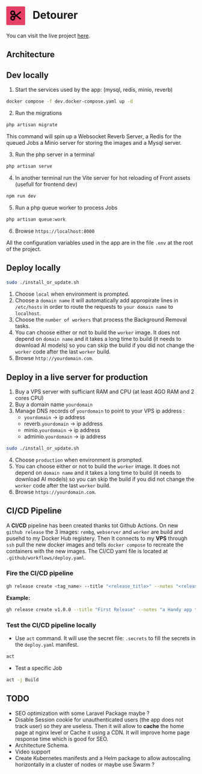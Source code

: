 
<h1><img align="center" height="50" src="logo/detourer-logo.png"> &nbsp; Detourer</h1>


You can visit the live project [here](https://detourer.io).

## Architecture

## Dev locally

1. Start the services used by the app: (mysql, redis, minio, reverb) 

```bash
docker compose -f dev.docker-compose.yaml up -d 
```

2. Run the migrations
   
```bash
php artisan migrate
```

This command will spin up a Websocket Reverb Server, a Redis for the queued Jobs a Minio server for storing the images and a Mysql server. 

3. Run the php server in a terminal
```bash
php artisan serve
```

4. In another terminal run the Vite server for hot reloading of Front assets (usefull for frontend dev)

```bash
npm run dev
```

5. Run a php queue worker to process Jobs
   
```bash
php artisan queue:work
```

6. Browse `https://localhost:8000`

All the configuration variables used in the app are in the file `.env` at the root of the project. 

## Deploy locally

```bash
sudo ./install_or_update.sh
```
1. Choose `local` when environment is prompted.
2. Choose a `domain name` it will automatically add appropirate lines in `/etc/hosts` in order to route the requests to `your domain name` to `localhost`.
3. Choose the `number of workers` that process the Background Removal tasks.  
4. You can choose either or not to build the `worker` image. It does not depend on `domain name` and it takes a long time to build (it needs to download AI models) so you can skip the build if you did not change the `worker` code after the last `worker` build. 
5. Browse `http://yourdomain.com`. 

## Deploy in a live server for production

1. Buy a VPS server with sufficiant RAM and CPU (at least 4GO RAM and 2 cores CPU) 
2. Buy a domain name `yourdomain` 
3. Manage DNS records of `yourdomain` to point to your VPS ip address :
   - `yourdomain` -> ip address
   - reverb.`yourdomain` -> ip address
   - minio.`yourdomain` -> ip address
   - adminio.`yourdomain` -> ip address

```bash 
sudo ./install_or_update.sh
```

4. Choose `production` when environment is prompted.
5. You can choose either or not to build the `worker` image. It does not depend on `domain name` and it takes a long time to build (it needs to download AI models) so you can skip the build if you did not change the `worker` code after the last `worker` build. 
6. Browse `https://yourdomain.com`. 

## CI/CD Pipeline

A **CI/CD** pipeline has been created thanks tot Github Actions. On new `github release` the 3 images: `rembg`, `webserver` and `worker` are build and pusehd to my Docker Hub registery. Then It connects to my **VPS** through `ssh` pull the new docker images and tells `docker compose` to recreate the containers with the new images. The CI/CD yaml file is located at `.github/workflows/deploy.yaml`.

### Fire the CI/CD pipeline

```bash
gh release create <tag_name> --title "<release_title>" --notes "<release_notes>"
```
**Example:** 

```bash
gh release create v1.0.0 --title "First Release" --notes "a Handy app to automtically detect and remove background from images"
```
### Test the CI/CD pipeline locally

- Use `act` command. It will use the secret file: `.secrets` to fill the secrets in the `deploy.yaml` manifest.

```bash
act
```
- Test a specific Job

```bash
act -j Build
```

## TODO

- SEO optimization with some Laravel Package maybe ? 
- Disable Session cookie for unauthenticated users (the app does not track user) so they are useless. Then it will allow to **cache** the home page at nginx level or Cache it using a CDN. It will improve home page response time which is good for SEO. 
- Architecture Schema. 
- Video support
- Create Kubernetes manifests and a Helm package to allow autoscaling horizontally in a cluster of nodes or maybe use Swarm ? 




